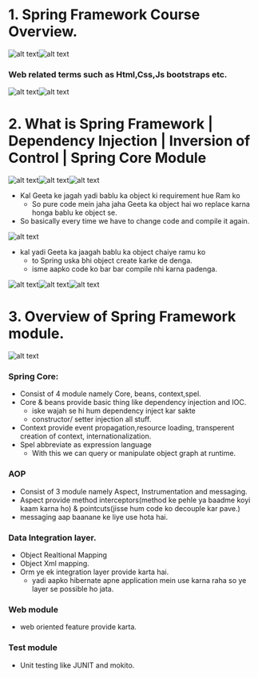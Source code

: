# 1. Spring Framework Course Overview.
![alt text](image.png)![alt text](image-1.png)
### Web related terms such as Html,Css,Js bootstraps etc.
![alt text](image-2.png)![alt text](image-3.png)
# 2. What is Spring Framework | Dependency Injection | Inversion of Control | Spring Core Module
![alt text](image-4.png)![alt text](image-5.png)![alt text](image-6.png)
- Kal Geeta ke jagah yadi bablu ka object ki requirement hue Ram ko
    - So pure code mein jaha jaha Geeta ka object hai wo replace karna honga bablu ke object se.
- So basically every time we have to change code and compile it again.

![alt text](image-7.png)
- kal yadi Geeta ka jaagah bablu ka object chaiye ramu ko
    - to Spring uska bhi object create karke de denga.
    - isme aapko code ko bar bar compile nhi karna padenga.

![alt text](image-8.png)![alt text](image-9.png)![alt text](image-10.png)
# 3. Overview of Spring Framework module.
![alt text](image-11.png)
### Spring Core:
- Consist of 4 module namely Core, beans, context,spel.
- Core & beans provide basic thing like dependency injection and IOC.
    - iske wajah se hi hum dependency inject kar sakte 
    - constructor/ setter injection all stuff.
- Context provide event propagation,resource loading, transperent creation of context, internationalization.
- Spel  abbreviate as expression language 
    - With this we can query or manipulate object graph at runtime.
### AOP
- Consist of 3 module namely Aspect, Instrumentation and messaging.
- Aspect provide method interceptors(method ke pehle ya baadme koyi kaam karna ho) & pointcuts(jisse hum code ko decouple kar pave.)
- messaging aap baanane ke liye use hota hai.
### Data Integration layer.
- Object Realtional Mapping
- Object Xml mapping.
- Orm ye ek integration layer provide karta hai.
    - yadi aapko hibernate apne application mein use karna raha so ye layer se possible ho jata.
### Web module
- web oriented feature provide karta.
### Test module
- Unit testing like JUNIT and mokito.

